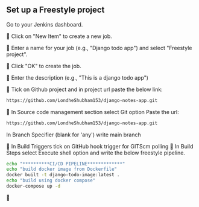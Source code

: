 ## Set up a Freestyle project
 Go to your Jenkins dashboard.

🔘 Click on "New Item" to create a new job.

🔘 Enter a name for your job (e.g., "Django todo app") and select "Freestyle project".

🔘 Click "OK" to create the job.

🔘 Enter the description (e.g., "This is a django todo app")

🔘 Tick on Github project and in project url paste the below link:
```bash
https://github.com/LondheShubham153/django-notes-app.git
```
🔘 In Source code management section select Git option 
Paste the url:
```bash
https://github.com/LondheShubham153/django-notes-app.git
```
In Branch Specifier (blank for 'any') write main branch

🔘 In Build Triggers tick on 
GitHub hook trigger for GITScm polling
🔘 In Build Steps select Execute shell option and write the below freestyle pipeline.
```bash
echo "**********CI/CD PIPELINE*************"
echo "build docker image from Dockerfile"
docker built -t django-todo-image:latest .
echo "build using docker compose"
docker-compose up -d
```
🔘


